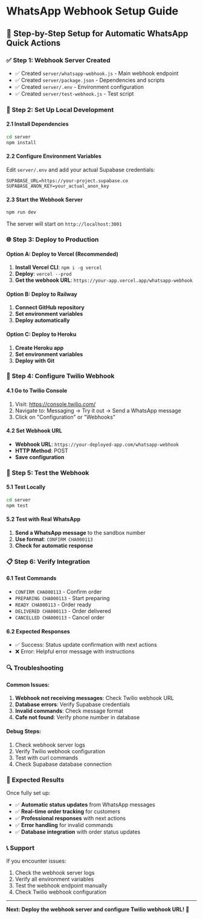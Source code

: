 # WhatsApp Webhook Setup Guide

## 🚀 Step-by-Step Setup for Automatic WhatsApp Quick Actions

### ✅ Step 1: Webhook Server Created
- ✅ Created `server/whatsapp-webhook.js` - Main webhook endpoint
- ✅ Created `server/package.json` - Dependencies and scripts
- ✅ Created `server/.env` - Environment configuration
- ✅ Created `server/test-webhook.js` - Test script

### 🔧 Step 2: Set Up Local Development

#### 2.1 Install Dependencies
```bash
cd server
npm install
```

#### 2.2 Configure Environment Variables
Edit `server/.env` and add your actual Supabase credentials:
```env
SUPABASE_URL=https://your-project.supabase.co
SUPABASE_ANON_KEY=your_actual_anon_key
```

#### 2.3 Start the Webhook Server
```bash
npm run dev
```

The server will start on `http://localhost:3001`

### 🌐 Step 3: Deploy to Production

#### Option A: Deploy to Vercel (Recommended)
1. **Install Vercel CLI**: `npm i -g vercel`
2. **Deploy**: `vercel --prod`
3. **Get the webhook URL**: `https://your-app.vercel.app/whatsapp-webhook`

#### Option B: Deploy to Railway
1. **Connect GitHub repository**
2. **Set environment variables**
3. **Deploy automatically**

#### Option C: Deploy to Heroku
1. **Create Heroku app**
2. **Set environment variables**
3. **Deploy with Git**

### 📱 Step 4: Configure Twilio Webhook

#### 4.1 Go to Twilio Console
1. Visit: https://console.twilio.com/
2. Navigate to: Messaging → Try it out → Send a WhatsApp message
3. Click on "Configuration" or "Webhooks"

#### 4.2 Set Webhook URL
- **Webhook URL**: `https://your-deployed-app.com/whatsapp-webhook`
- **HTTP Method**: POST
- **Save configuration**

### 🧪 Step 5: Test the Webhook

#### 5.1 Test Locally
```bash
cd server
npm test
```

#### 5.2 Test with Real WhatsApp
1. **Send a WhatsApp message** to the sandbox number
2. **Use format**: `CONFIRM CHA000113`
3. **Check for automatic response**

### 📋 Step 6: Verify Integration

#### 6.1 Test Commands
- `CONFIRM CHA000113` - Confirm order
- `PREPARING CHA000113` - Start preparing
- `READY CHA000113` - Order ready
- `DELIVERED CHA000113` - Order delivered
- `CANCELLED CHA000113` - Cancel order

#### 6.2 Expected Responses
- ✅ Success: Status update confirmation with next actions
- ❌ Error: Helpful error message with instructions

### 🔍 Troubleshooting

#### Common Issues:
1. **Webhook not receiving messages**: Check Twilio webhook URL
2. **Database errors**: Verify Supabase credentials
3. **Invalid commands**: Check message format
4. **Cafe not found**: Verify phone number in database

#### Debug Steps:
1. Check webhook server logs
2. Verify Twilio webhook configuration
3. Test with curl commands
4. Check Supabase database connection

### 🎉 Expected Results

Once fully set up:
- ✅ **Automatic status updates** from WhatsApp messages
- ✅ **Real-time order tracking** for customers
- ✅ **Professional responses** with next actions
- ✅ **Error handling** for invalid commands
- ✅ **Database integration** with order status updates

### 📞 Support

If you encounter issues:
1. Check the webhook server logs
2. Verify all environment variables
3. Test the webhook endpoint manually
4. Check Twilio webhook configuration

---

**Next: Deploy the webhook server and configure Twilio webhook URL!** 🚀
